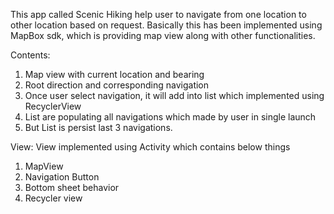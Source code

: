 This app called Scenic Hiking help user to navigate from one location to other location based on request.
Basically this has been implemented using MapBox sdk, which is providing map view along with other functionalities.

Contents:
1. Map view with current location and bearing
2. Root direction and corresponding navigation
3. Once user select navigation, it will add into list which implemented using RecyclerView
4. List are populating all navigations which made by user in single launch
5. But List is persist last 3 navigations.

View:
View implemented using Activity which contains below things
1. MapView
2. Navigation Button
3. Bottom sheet behavior
4. Recycler view

